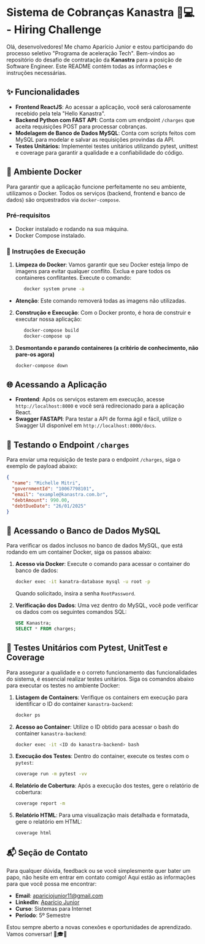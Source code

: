 # Sistema de Cobranças Kanastra 💼💻 - Hiring Challenge

Olá, desenvolvedores! Me chamo Aparício Junior e estou participando do processo seletivo "Programa de aceleração Tech".
Bem-vindos ao repositório do desafio de contratação da **Kanastra** para a posição de Software Engineer.
Este README contém todas as informações e instruções necessárias.

## ✨ Funcionalidades

- **Frontend ReactJS**: Ao acessar a aplicação, você será calorosamente recebido pela tela "Hello Kanastra".
- **Backend Python com FAST API**: Conta com um endpoint `/charges` que aceita requisições POST para processar cobranças.
- **Modelagem de Banco de Dados MySQL**: Conta com scripts feitos com MySQL para modelar e salvar as requisições provindas da API.
- **Testes Unitários:** Implementei testes unitários utilizando pytest, unittest e coverage para garantir a qualidade e a confiabilidade do código.

## 🐳 Ambiente Docker

Para garantir que a aplicação funcione perfeitamente no seu ambiente, utilizamos o Docker.
Todos os serviços (backend, frontend e banco de dados) são orquestrados via `docker-compose`.

### Pré-requisitos

- Docker instalado e rodando na sua máquina.
- Docker Compose instalado.

### 🚀 Instruções de Execução

1. **Limpeza do Docker**: Vamos garantir que seu Docker esteja limpo de imagens para evitar qualquer conflito. Exclua e pare todos os containeres conflitantes.
Execute o comando:
   ```sh
      docker system prune -a
   ```

- **Atenção**: Este comando removerá todas as imagens não utilizadas.

2. **Construção e Execução**: Com o Docker pronto, é hora de construir e executar nossa aplicação:
   ```sh
      docker-compose build
      docker-compose up
   ```

3. **Desmontando e parando containeres (a critério de conhecimento, não pare-os agora)**
   ```sh
   docker-compose down
   ```

## 🌐 Acessando a Aplicação

- **Frontend**: Após os serviços estarem em execução, acesse `http://localhost:8000` e você será redirecionado para a aplicação React.
- **Swagger FASTAPI**: Para testar a API de forma ágil e fácil, utilize o Swagger UI disponível em `http://localhost:8000/docs`.

## 📝 Testando o Endpoint `/charges`

Para enviar uma requisição de teste para o endpoint `/charges`, siga o exemplo de payload abaixo:

```json
{
  "name": "Michelle Mitri",
  "governmentId": "10067798101",
  "email": "example@kanastra.com.br",
  "debtAmount": 990.00,
  "debtDueDate": "26/01/2025"
}
```

## 💾 Acessando o Banco de Dados MySQL

Para verificar os dados inclusos no banco de dados MySQL, que está rodando em um container Docker, siga os passos abaixo:

1. **Acesso via Docker**: Execute o comando para acessar o container do banco de dados:
   ```sh
   docker exec -it kanatra-database mysql -u root -p
   ```
   Quando solicitado, insira a senha `RootPassword`.

2. **Verificação dos Dados**: Uma vez dentro do MySQL, você pode verificar os dados com os seguintes comandos SQL:
   ```sql
   USE Kanastra;
   SELECT * FROM charges;
   ```

## 🧪 Testes Unitários com Pytest, UnitTest e Coverage

Para assegurar a qualidade e o correto funcionamento das funcionalidades do sistema, é essencial realizar testes unitários. Siga os comandos abaixo para executar os testes no ambiente Docker:

1. **Listagem de Containers**: Verifique os containers em execução para identificar o ID do container `kanastra-backend`:
   ```sh
   docker ps
   ```

2. **Acesso ao Container**: Utilize o ID obtido para acessar o bash do container `kanastra-backend`:
   ```sh
   docker exec -it <ID do kanastra-backend> bash
   ```

3. **Execução dos Testes**: Dentro do container, execute os testes com o `pytest`:
   ```sh
   coverage run -m pytest -vv
   ```

4. **Relatório de Cobertura**: Após a execução dos testes, gere o relatório de cobertura:
   ```sh
   coverage report -m
   ```

5. **Relatório HTML**: Para uma visualização mais detalhada e formatada, gere o relatório em HTML:
   ```sh
   coverage html
   ```

## 📬 Seção de Contato 

Para qualquer dúvida, feedback ou se você simplesmente quer bater um papo, não hesite em entrar em contato comigo! Aqui estão as informações para que você possa me encontrar:

- **Email**: [apariciojunior11@gmail.com](mailto:apariciojunior11@gmail.com)
- **LinkedIn**: [Aparício Junior](https://www.linkedin.com/in/apariciojunior)
- **Curso**: Sistemas para Internet
- **Período**: 5º Semestre

Estou sempre aberto a novas conexões e oportunidades de aprendizado. Vamos conversar! 💼🎓🚀
